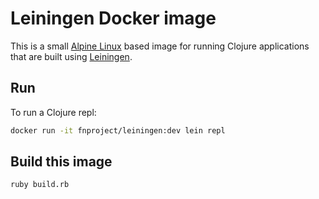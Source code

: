 # Leiningen Docker image

This is a small [Alpine Linux](http://www.alpinelinux.org/) based image for running Clojure applications 
that are built using [Leiningen](http://leiningen.org/).

## Run

To run a Clojure repl:

```sh
docker run -it fnproject/leiningen:dev lein repl
```

## Build this image

```sh
ruby build.rb
```
